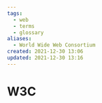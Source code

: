 ```yaml
---
tags:
  - web
  - terms
  - glossary
aliases:
  - World Wide Web Consortium
created: 2021-12-30 13:06
updated: 2021-12-30 13:16
---
```


# W3C
